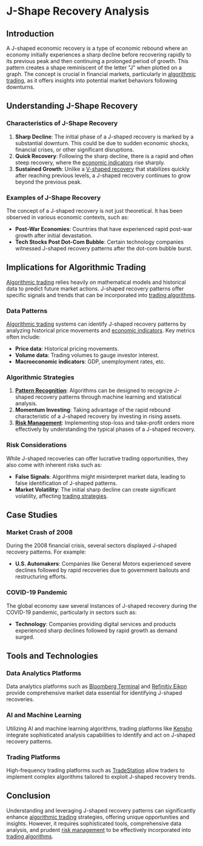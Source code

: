 # J-Shape Recovery Analysis

## Introduction
A J-shaped economic recovery is a type of economic rebound where an economy initially experiences a sharp decline before recovering rapidly to its previous peak and then continuing a prolonged period of growth. This pattern creates a shape reminiscent of the letter "J" when plotted on a graph. The concept is crucial in financial markets, particularly in [algorithmic trading](../a/algorithmic_trading.md), as it offers insights into potential market behaviors following downturns.

## Understanding J-Shape Recovery
### Characteristics of J-Shape Recovery
1. **Sharp Decline**: The initial phase of a J-shaped recovery is marked by a substantial downturn. This could be due to sudden economic shocks, financial crises, or other significant disruptions.
2. **Quick Recovery**: Following the sharp decline, there is a rapid and often steep recovery, where the [economic indicators](../e/economic_indicators.md) rise sharply.
3. **Sustained Growth**: Unlike a [V-shaped recovery](../v/v-shaped_recovery.md) that stabilizes quickly after reaching previous levels, a J-shaped recovery continues to grow beyond the previous peak.

### Examples of J-Shape Recovery
The concept of a J-shaped recovery is not just theoretical. It has been observed in various economic contexts, such as:
- **Post-War Economies**: Countries that have experienced rapid post-war growth after initial devastation.
- **Tech Stocks Post Dot-Com Bubble**: Certain technology companies witnessed J-shaped recovery patterns after the dot-com bubble burst.

## Implications for Algorithmic Trading
[Algorithmic trading](../a/algorithmic_trading.md) relies heavily on mathematical models and historical data to predict future market actions. J-shaped recovery patterns offer specific signals and trends that can be incorporated into [trading algorithms](../t/trading_algorithms.md).

### Data Patterns
[Algorithmic trading](../a/algorithmic_trading.md) systems can identify J-shaped recovery patterns by analyzing historical price movements and [economic indicators](../e/economic_indicators.md). Key metrics often include:
- **Price data**: Historical pricing movements.
- **Volume data**: Trading volumes to gauge investor interest.
- **Macroeconomic indicators**: GDP, unemployment rates, etc.

### Algorithmic Strategies
1. **[Pattern Recognition](../p/pattern_recognition.md)**: Algorithms can be designed to recognize J-shaped recovery patterns through machine learning and statistical analysis.
2. **Momentum Investing**: Taking advantage of the rapid rebound characteristic of a J-shaped recovery by investing in rising assets.
3. **[Risk Management](../r/risk_management.md)**: Implementing stop-loss and take-profit orders more effectively by understanding the typical phases of a J-shaped recovery.

### Risk Considerations
While J-shaped recoveries can offer lucrative trading opportunities, they also come with inherent risks such as:
- **False Signals**: Algorithms might misinterpret market data, leading to false identification of J-shaped patterns.
- **Market Volatility**: The initial sharp decline can create significant volatility, affecting [trading strategies](../t/trading_strategies.md).

## Case Studies
### Market Crash of 2008
During the 2008 financial crisis, several sectors displayed J-shaped recovery patterns. For example:
- **U.S. Automakers**: Companies like General Motors experienced severe declines followed by rapid recoveries due to government bailouts and restructuring efforts.

### COVID-19 Pandemic
The global economy saw several instances of J-shaped recovery during the COVID-19 pandemic, particularly in sectors such as:
- **Technology**: Companies providing digital services and products experienced sharp declines followed by rapid growth as demand surged.

## Tools and Technologies
### Data Analytics Platforms
Data analytics platforms such as [Bloomberg Terminal](https://www.bloomberg.com/professional/solution/bloomberg-terminal/) and [Refinitiv Eikon](https://www.refinitiv.com/en/products/eikon-trading-software) provide comprehensive market data essential for identifying J-shaped recoveries.

### AI and Machine Learning
Utilizing AI and machine learning algorithms, trading platforms like [Kensho](https://www.spglobal.com/en/what-we-do/our-capabilities/ai-and-data-science-technologies) integrate sophisticated analysis capabilities to identify and act on J-shaped recovery patterns.

### Trading Platforms
High-frequency trading platforms such as [TradeStation](https://www.tradestation.com) allow traders to implement complex algorithms tailored to exploit J-shaped recovery trends.

## Conclusion
Understanding and leveraging J-shaped recovery patterns can significantly enhance [algorithmic trading](../a/algorithmic_trading.md) strategies, offering unique opportunities and insights. However, it requires sophisticated tools, comprehensive data analysis, and prudent [risk management](../r/risk_management.md) to be effectively incorporated into [trading algorithms](../t/trading_algorithms.md).
